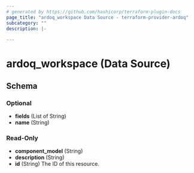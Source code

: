 ```yaml
---
# generated by https://github.com/hashicorp/terraform-plugin-docs
page_title: "ardoq_workspace Data Source - terraform-provider-ardoq"
subcategory: ""
description: |-
  
---
```


# ardoq_workspace (Data Source)





<!-- schema generated by tfplugindocs -->
## Schema

### Optional

- **fields** (List of String)
- **name** (String)

### Read-Only

- **component_model** (String)
- **description** (String)
- **id** (String) The ID of this resource.


